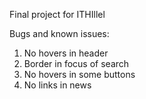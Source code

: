 Final project for ITHIllel

Bugs and known issues: 
1) No hovers in header
2) Border in focus of search
3) No hovers in some buttons
4) No links in news
